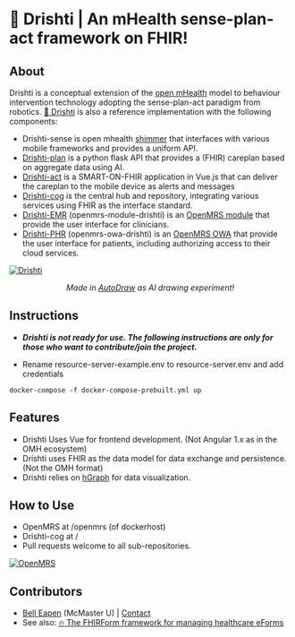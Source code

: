 # :eyes: Drishti | An mHealth sense-plan-act framework on FHIR!

## About
Drishti is a conceptual extension of the [open mHealth](http://www.openmhealth.org/) model to behaviour intervention technology adopting the sense-plan-act paradigm from robotics. [:eyes: Drishti](https://github.com/E-Health/drishti) is also a reference implementation with the following components: 

* Drishti-sense  is open mhealth [shimmer](https://github.com/openmhealth/shimmer) that interfaces with various mobile frameworks and provides a uniform API.
* [Drishti-plan](https://github.com/dermatologist/drishti-plan) is a python flask API that provides a (FHIR) careplan based on aggregate data using AI.
* [Drishti-act](https://github.com/dermatologist/drishti-act) is a SMART-ON-FHIR application in Vue.js that can deliver the careplan to the mobile device as alerts and messages
* [Drishti-cog](https://github.com/dermatologist/drishti-cog) is the central hub and repository, integrating various services using FHIR as the interface standard.
* [Drishti-EMR](https://github.com/dermatologist/openmrs-module-drishti)  (openmrs-module-drishti) is an [OpenMRS module](https://wiki.openmrs.org/display/docs/Creating+Modules) that provide the user interface for clinicians.
* [Drishti-PHR](https://github.com/dermatologist/openmrs-module-drishti)  (openmrs-owa-drishti) is an [OpenMRS OWA](https://wiki.openmrs.org/display/docs/Open+Web+Apps+Module) that provide the user interface for patients, including authorizing access to their cloud services.

[![Drishti](https://raw.github.com/E-Health/drishti/develop/notes/drishti.png)](http://canehealth.com)


<p align="center">
  <i>Made in <a href="https://www.autodraw.com/share/3WCPLBQM5HMX">AutoDraw</a> as AI drawing experiment!</i>
</p>

## Instructions

* ***Drishti is not ready for use. The following instructions are only for those who want to contribute/join the project.***

* Rename resource-server-example.env to resource-server.env and add credentials

```
docker-compose -f docker-compose-prebuilt.yml up
```

## Features

* Drishti Uses Vue for frontend development. (Not Angular 1.x as in the OMH ecosystem)
* Drishti uses FHIR as the data model for data exchange and persistence. (Not the OMH format) 
* Drishti relies on [hGraph](http://hgraph.org/) for data visualization. 

## How to Use
* OpenMRS at /openmrs (of dockerhost)
* Drishti-cog at /
* Pull requests welcome to all sub-repositories.

[![OpenMRS](https://raw.github.com/E-Health/drishti/develop/notes/openmrs.png)](http://nuchange.ca)

## Contributors
* [Bell Eapen](https://nuchange.ca) (McMaster U) |  [Contact](https://nuchange.ca/contact)
* See also:  [:fire: The FHIRForm framework for managing healthcare eForms](https://github.com/E-Health/fhirform)
